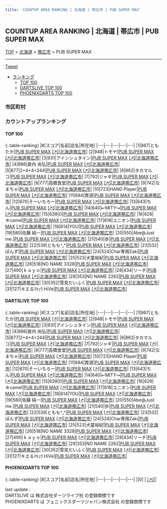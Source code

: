 ```yaml
---
title: 'COUNTUP AREA RANKING | 北海道 | 帯広市 | PUB SUPER MAX'
---
```

## COUNTUP AREA RANKING | 北海道 | 帯広市 | PUB SUPER MAX

[TOP](/darts/rank/) > [北海道](/darts/rank/北海道/) > [帯広市](/darts/rank/北海道/帯広市/) > PUB SUPER MAX

___

<a href="https://twitter.com/share?ref_src=twsrc%5Etfw" data-text="COUNTUP AREA RANKING | 北海道帯広市PUB SUPER MAX" class="twitter-share-button" data-hashtags="DARTSLIVE,PHOENIXDARTS,darts,ダーツ" data-show-count="false">Tweet</a>

* [ランキング](#カウントアップランキング)
    * [TOP 100](#top-100)
    * [DARTSLIVE TOP 100](#dartslive-top-100)
    * [PHOENIXDARTS TOP 100](#phoenixdarts-top-100)

### 市区町村

<ul>

</ul>

### カウントアップランキング

#### TOP 100



{:.table-ranking}
|#|スコア|名前|店名|所在地|
|---|---|---|---|---|
|1|967|<span class="rank-name-dl">ともたか</span>|<a href="/darts/rank/shops/8676def435bd6c270d9b047a20a7ba1e.html">PUB SUPER MAX</a> <a href="https://search.dartslive.com/jp/shop/8676def435bd6c270d9b047a20a7ba1e">[↗]</a>|<a href="/darts/rank/北海道/帯広市">北海道帯広市</a>|
|2|948|<span class="rank-name-dl">トモヤ</span>|<a href="/darts/rank/shops/8676def435bd6c270d9b047a20a7ba1e.html">PUB SUPER MAX</a> <a href="https://search.dartslive.com/jp/shop/8676def435bd6c270d9b047a20a7ba1e">[↗]</a>|<a href="/darts/rank/北海道/帯広市">北海道帯広市</a>|
|3|931|<span class="rank-name-dl">アインシュタイン</span>|<a href="/darts/rank/shops/8676def435bd6c270d9b047a20a7ba1e.html">PUB SUPER MAX</a> <a href="https://search.dartslive.com/jp/shop/8676def435bd6c270d9b047a20a7ba1e">[↗]</a>|<a href="/darts/rank/北海道/帯広市">北海道帯広市</a>|
|4|886|<span class="rank-name-dl">倉内 尚弘</span>|<a href="/darts/rank/shops/8676def435bd6c270d9b047a20a7ba1e.html">PUB SUPER MAX</a> <a href="https://search.dartslive.com/jp/shop/8676def435bd6c270d9b047a20a7ba1e">[↗]</a>|<a href="/darts/rank/北海道/帯広市">北海道帯広市</a>|
|5|877|<span class="rank-name-dl">2+4+4=244</span>|<a href="/darts/rank/shops/8676def435bd6c270d9b047a20a7ba1e.html">PUB SUPER MAX</a> <a href="https://search.dartslive.com/jp/shop/8676def435bd6c270d9b047a20a7ba1e">[↗]</a>|<a href="/darts/rank/北海道/帯広市">北海道帯広市</a>|
|6|862|<span class="rank-name-dl">タカマルコ</span>|<a href="/darts/rank/shops/8676def435bd6c270d9b047a20a7ba1e.html">PUB SUPER MAX</a> <a href="https://search.dartslive.com/jp/shop/8676def435bd6c270d9b047a20a7ba1e">[↗]</a>|<a href="/darts/rank/北海道/帯広市">北海道帯広市</a>|
|7|792|<span class="rank-name-dl">ジャギ</span>|<a href="/darts/rank/shops/8676def435bd6c270d9b047a20a7ba1e.html">PUB SUPER MAX</a> <a href="https://search.dartslive.com/jp/shop/8676def435bd6c270d9b047a20a7ba1e">[↗]</a>|<a href="/darts/rank/北海道/帯広市">北海道帯広市</a>|
|8|777|<span class="rank-name-dl">高橋食堂</span>|<a href="/darts/rank/shops/8676def435bd6c270d9b047a20a7ba1e.html">PUB SUPER MAX</a> <a href="https://search.dartslive.com/jp/shop/8676def435bd6c270d9b047a20a7ba1e">[↗]</a>|<a href="/darts/rank/北海道/帯広市">北海道帯広市</a>|
|9|742|<span class="rank-name-dl">なまちゃ</span>|<a href="/darts/rank/shops/8676def435bd6c270d9b047a20a7ba1e.html">PUB SUPER MAX</a> <a href="https://search.dartslive.com/jp/shop/8676def435bd6c270d9b047a20a7ba1e">[↗]</a>|<a href="/darts/rank/北海道/帯広市">北海道帯広市</a>|
|10|723|<span class="rank-name-dl">HAND Player</span>|<a href="/darts/rank/shops/8676def435bd6c270d9b047a20a7ba1e.html">PUB SUPER MAX</a> <a href="https://search.dartslive.com/jp/shop/8676def435bd6c270d9b047a20a7ba1e">[↗]</a>|<a href="/darts/rank/北海道/帯広市">北海道帯広市</a>|
|11|684|<span class="rank-name-dl">貫道</span>|<a href="/darts/rank/shops/8676def435bd6c270d9b047a20a7ba1e.html">PUB SUPER MAX</a> <a href="https://search.dartslive.com/jp/shop/8676def435bd6c270d9b047a20a7ba1e">[↗]</a>|<a href="/darts/rank/北海道/帯広市">北海道帯広市</a>|
|12|670|<span class="rank-name-dl">そーいちろー</span>|<a href="/darts/rank/shops/8676def435bd6c270d9b047a20a7ba1e.html">PUB SUPER MAX</a> <a href="https://search.dartslive.com/jp/shop/8676def435bd6c270d9b047a20a7ba1e">[↗]</a>|<a href="/darts/rank/北海道/帯広市">北海道帯広市</a>|
|13|643|<span class="rank-name-dl">ちん</span>|<a href="/darts/rank/shops/8676def435bd6c270d9b047a20a7ba1e.html">PUB SUPER MAX</a> <a href="https://search.dartslive.com/jp/shop/8676def435bd6c270d9b047a20a7ba1e">[↗]</a>|<a href="/darts/rank/北海道/帯広市">北海道帯広市</a>|
|14|640|<span class="rank-name-dl">↜MITY↝</span>|<a href="/darts/rank/shops/8676def435bd6c270d9b047a20a7ba1e.html">PUB SUPER MAX</a> <a href="https://search.dartslive.com/jp/shop/8676def435bd6c270d9b047a20a7ba1e">[↗]</a>|<a href="/darts/rank/北海道/帯広市">北海道帯広市</a>|
|15|639|<span class="rank-name-dl">()</span>|<a href="/darts/rank/shops/8676def435bd6c270d9b047a20a7ba1e.html">PUB SUPER MAX</a> <a href="https://search.dartslive.com/jp/shop/8676def435bd6c270d9b047a20a7ba1e">[↗]</a>|<a href="/darts/rank/北海道/帯広市">北海道帯広市</a>|
|16|626|<span class="rank-name-dl">☆camel</span>|<a href="/darts/rank/shops/8676def435bd6c270d9b047a20a7ba1e.html">PUB SUPER MAX</a> <a href="https://search.dartslive.com/jp/shop/8676def435bd6c270d9b047a20a7ba1e">[↗]</a>|<a href="/darts/rank/北海道/帯広市">北海道帯広市</a>|
|17|618|<span class="rank-name-dl">ユニオン</span>|<a href="/darts/rank/shops/8676def435bd6c270d9b047a20a7ba1e.html">PUB SUPER MAX</a> <a href="https://search.dartslive.com/jp/shop/8676def435bd6c270d9b047a20a7ba1e">[↗]</a>|<a href="/darts/rank/北海道/帯広市">北海道帯広市</a>|
|18|614|<span class="rank-name-dl">YOU</span>|<a href="/darts/rank/shops/8676def435bd6c270d9b047a20a7ba1e.html">PUB SUPER MAX</a> <a href="https://search.dartslive.com/jp/shop/8676def435bd6c270d9b047a20a7ba1e">[↗]</a>|<a href="/darts/rank/北海道/帯広市">北海道帯広市</a>|
|19|580|<span class="rank-name-dl">佐藤 純一</span>|<a href="/darts/rank/shops/8676def435bd6c270d9b047a20a7ba1e.html">PUB SUPER MAX</a> <a href="https://search.dartslive.com/jp/shop/8676def435bd6c270d9b047a20a7ba1e">[↗]</a>|<a href="/darts/rank/北海道/帯広市">北海道帯広市</a>|
|20|550|<span class="rank-name-dl">Abe@Just me.</span>|<a href="/darts/rank/shops/8676def435bd6c270d9b047a20a7ba1e.html">PUB SUPER MAX</a> <a href="https://search.dartslive.com/jp/shop/8676def435bd6c270d9b047a20a7ba1e">[↗]</a>|<a href="/darts/rank/北海道/帯広市">北海道帯広市</a>|
|21|540|<span class="rank-name-dl">歩</span>|<a href="/darts/rank/shops/8676def435bd6c270d9b047a20a7ba1e.html">PUB SUPER MAX</a> <a href="https://search.dartslive.com/jp/shop/8676def435bd6c270d9b047a20a7ba1e">[↗]</a>|<a href="/darts/rank/北海道/帯広市">北海道帯広市</a>|
|22|539|<span class="rank-name-dl">ともも^_^</span>|<a href="/darts/rank/shops/8676def435bd6c270d9b047a20a7ba1e.html">PUB SUPER MAX</a> <a href="https://search.dartslive.com/jp/shop/8676def435bd6c270d9b047a20a7ba1e">[↗]</a>|<a href="/darts/rank/北海道/帯広市">北海道帯広市</a>|
|23|532|<span class="rank-name-dl">ぽんず</span>|<a href="/darts/rank/shops/8676def435bd6c270d9b047a20a7ba1e.html">PUB SUPER MAX</a> <a href="https://search.dartslive.com/jp/shop/8676def435bd6c270d9b047a20a7ba1e">[↗]</a>|<a href="/darts/rank/北海道/帯広市">北海道帯広市</a>|
|24|524|<span class="rank-name-dl">Char専用Zaki</span>|<a href="/darts/rank/shops/8676def435bd6c270d9b047a20a7ba1e.html">PUB SUPER MAX</a> <a href="https://search.dartslive.com/jp/shop/8676def435bd6c270d9b047a20a7ba1e">[↗]</a>|<a href="/darts/rank/北海道/帯広市">北海道帯広市</a>|
|25|523|<span class="rank-name-dl">犬童裕紀</span>|<a href="/darts/rank/shops/8676def435bd6c270d9b047a20a7ba1e.html">PUB SUPER MAX</a> <a href="https://search.dartslive.com/jp/shop/8676def435bd6c270d9b047a20a7ba1e">[↗]</a>|<a href="/darts/rank/北海道/帯広市">北海道帯広市</a>|
|26|518|<span class="rank-name-dl">NO NAME 3328</span>|<a href="/darts/rank/shops/8676def435bd6c270d9b047a20a7ba1e.html">PUB SUPER MAX</a> <a href="https://search.dartslive.com/jp/shop/8676def435bd6c270d9b047a20a7ba1e">[↗]</a>|<a href="/darts/rank/北海道/帯広市">北海道帯広市</a>|
|27|490|<span class="rank-name-dl">ｋａｙｏ</span>|<a href="/darts/rank/shops/8676def435bd6c270d9b047a20a7ba1e.html">PUB SUPER MAX</a> <a href="https://search.dartslive.com/jp/shop/8676def435bd6c270d9b047a20a7ba1e">[↗]</a>|<a href="/darts/rank/北海道/帯広市">北海道帯広市</a>|
|28|434|<span class="rank-name-dl">リーチ</span>|<a href="/darts/rank/shops/8676def435bd6c270d9b047a20a7ba1e.html">PUB SUPER MAX</a> <a href="https://search.dartslive.com/jp/shop/8676def435bd6c270d9b047a20a7ba1e">[↗]</a>|<a href="/darts/rank/北海道/帯広市">北海道帯広市</a>|
|29|353|<span class="rank-name-dl">NO NAME 2262</span>|<a href="/darts/rank/shops/8676def435bd6c270d9b047a20a7ba1e.html">PUB SUPER MAX</a> <a href="https://search.dartslive.com/jp/shop/8676def435bd6c270d9b047a20a7ba1e">[↗]</a>|<a href="/darts/rank/北海道/帯広市">北海道帯広市</a>|
|30|352|<span class="rank-name-dl">雪見だいふく</span>|<a href="/darts/rank/shops/8676def435bd6c270d9b047a20a7ba1e.html">PUB SUPER MAX</a> <a href="https://search.dartslive.com/jp/shop/8676def435bd6c270d9b047a20a7ba1e">[↗]</a>|<a href="/darts/rank/北海道/帯広市">北海道帯広市</a>|
|31|127|<span class="rank-name-dl">キエるﾏｷｭｳ.HiVe</span>|<a href="/darts/rank/shops/8676def435bd6c270d9b047a20a7ba1e.html">PUB SUPER MAX</a> <a href="https://search.dartslive.com/jp/shop/8676def435bd6c270d9b047a20a7ba1e">[↗]</a>|<a href="/darts/rank/北海道/帯広市">北海道帯広市</a>|


#### DARTSLIVE TOP 100



{:.table-ranking}
|#|スコア|名前|店名|所在地|
|---|---|---|---|---|
|1|967|<span class="rank-name-dl">ともたか</span>|<a href="/darts/rank/shops/8676def435bd6c270d9b047a20a7ba1e.html">PUB SUPER MAX</a> <a href="https://search.dartslive.com/jp/shop/8676def435bd6c270d9b047a20a7ba1e">[↗]</a>|<a href="/darts/rank/北海道/帯広市">北海道帯広市</a>|
|2|948|<span class="rank-name-dl">トモヤ</span>|<a href="/darts/rank/shops/8676def435bd6c270d9b047a20a7ba1e.html">PUB SUPER MAX</a> <a href="https://search.dartslive.com/jp/shop/8676def435bd6c270d9b047a20a7ba1e">[↗]</a>|<a href="/darts/rank/北海道/帯広市">北海道帯広市</a>|
|3|931|<span class="rank-name-dl">アインシュタイン</span>|<a href="/darts/rank/shops/8676def435bd6c270d9b047a20a7ba1e.html">PUB SUPER MAX</a> <a href="https://search.dartslive.com/jp/shop/8676def435bd6c270d9b047a20a7ba1e">[↗]</a>|<a href="/darts/rank/北海道/帯広市">北海道帯広市</a>|
|4|886|<span class="rank-name-dl">倉内 尚弘</span>|<a href="/darts/rank/shops/8676def435bd6c270d9b047a20a7ba1e.html">PUB SUPER MAX</a> <a href="https://search.dartslive.com/jp/shop/8676def435bd6c270d9b047a20a7ba1e">[↗]</a>|<a href="/darts/rank/北海道/帯広市">北海道帯広市</a>|
|5|877|<span class="rank-name-dl">2+4+4=244</span>|<a href="/darts/rank/shops/8676def435bd6c270d9b047a20a7ba1e.html">PUB SUPER MAX</a> <a href="https://search.dartslive.com/jp/shop/8676def435bd6c270d9b047a20a7ba1e">[↗]</a>|<a href="/darts/rank/北海道/帯広市">北海道帯広市</a>|
|6|862|<span class="rank-name-dl">タカマルコ</span>|<a href="/darts/rank/shops/8676def435bd6c270d9b047a20a7ba1e.html">PUB SUPER MAX</a> <a href="https://search.dartslive.com/jp/shop/8676def435bd6c270d9b047a20a7ba1e">[↗]</a>|<a href="/darts/rank/北海道/帯広市">北海道帯広市</a>|
|7|792|<span class="rank-name-dl">ジャギ</span>|<a href="/darts/rank/shops/8676def435bd6c270d9b047a20a7ba1e.html">PUB SUPER MAX</a> <a href="https://search.dartslive.com/jp/shop/8676def435bd6c270d9b047a20a7ba1e">[↗]</a>|<a href="/darts/rank/北海道/帯広市">北海道帯広市</a>|
|8|777|<span class="rank-name-dl">高橋食堂</span>|<a href="/darts/rank/shops/8676def435bd6c270d9b047a20a7ba1e.html">PUB SUPER MAX</a> <a href="https://search.dartslive.com/jp/shop/8676def435bd6c270d9b047a20a7ba1e">[↗]</a>|<a href="/darts/rank/北海道/帯広市">北海道帯広市</a>|
|9|742|<span class="rank-name-dl">なまちゃ</span>|<a href="/darts/rank/shops/8676def435bd6c270d9b047a20a7ba1e.html">PUB SUPER MAX</a> <a href="https://search.dartslive.com/jp/shop/8676def435bd6c270d9b047a20a7ba1e">[↗]</a>|<a href="/darts/rank/北海道/帯広市">北海道帯広市</a>|
|10|723|<span class="rank-name-dl">HAND Player</span>|<a href="/darts/rank/shops/8676def435bd6c270d9b047a20a7ba1e.html">PUB SUPER MAX</a> <a href="https://search.dartslive.com/jp/shop/8676def435bd6c270d9b047a20a7ba1e">[↗]</a>|<a href="/darts/rank/北海道/帯広市">北海道帯広市</a>|
|11|684|<span class="rank-name-dl">貫道</span>|<a href="/darts/rank/shops/8676def435bd6c270d9b047a20a7ba1e.html">PUB SUPER MAX</a> <a href="https://search.dartslive.com/jp/shop/8676def435bd6c270d9b047a20a7ba1e">[↗]</a>|<a href="/darts/rank/北海道/帯広市">北海道帯広市</a>|
|12|670|<span class="rank-name-dl">そーいちろー</span>|<a href="/darts/rank/shops/8676def435bd6c270d9b047a20a7ba1e.html">PUB SUPER MAX</a> <a href="https://search.dartslive.com/jp/shop/8676def435bd6c270d9b047a20a7ba1e">[↗]</a>|<a href="/darts/rank/北海道/帯広市">北海道帯広市</a>|
|13|643|<span class="rank-name-dl">ちん</span>|<a href="/darts/rank/shops/8676def435bd6c270d9b047a20a7ba1e.html">PUB SUPER MAX</a> <a href="https://search.dartslive.com/jp/shop/8676def435bd6c270d9b047a20a7ba1e">[↗]</a>|<a href="/darts/rank/北海道/帯広市">北海道帯広市</a>|
|14|640|<span class="rank-name-dl">↜MITY↝</span>|<a href="/darts/rank/shops/8676def435bd6c270d9b047a20a7ba1e.html">PUB SUPER MAX</a> <a href="https://search.dartslive.com/jp/shop/8676def435bd6c270d9b047a20a7ba1e">[↗]</a>|<a href="/darts/rank/北海道/帯広市">北海道帯広市</a>|
|15|639|<span class="rank-name-dl">()</span>|<a href="/darts/rank/shops/8676def435bd6c270d9b047a20a7ba1e.html">PUB SUPER MAX</a> <a href="https://search.dartslive.com/jp/shop/8676def435bd6c270d9b047a20a7ba1e">[↗]</a>|<a href="/darts/rank/北海道/帯広市">北海道帯広市</a>|
|16|626|<span class="rank-name-dl">☆camel</span>|<a href="/darts/rank/shops/8676def435bd6c270d9b047a20a7ba1e.html">PUB SUPER MAX</a> <a href="https://search.dartslive.com/jp/shop/8676def435bd6c270d9b047a20a7ba1e">[↗]</a>|<a href="/darts/rank/北海道/帯広市">北海道帯広市</a>|
|17|618|<span class="rank-name-dl">ユニオン</span>|<a href="/darts/rank/shops/8676def435bd6c270d9b047a20a7ba1e.html">PUB SUPER MAX</a> <a href="https://search.dartslive.com/jp/shop/8676def435bd6c270d9b047a20a7ba1e">[↗]</a>|<a href="/darts/rank/北海道/帯広市">北海道帯広市</a>|
|18|614|<span class="rank-name-dl">YOU</span>|<a href="/darts/rank/shops/8676def435bd6c270d9b047a20a7ba1e.html">PUB SUPER MAX</a> <a href="https://search.dartslive.com/jp/shop/8676def435bd6c270d9b047a20a7ba1e">[↗]</a>|<a href="/darts/rank/北海道/帯広市">北海道帯広市</a>|
|19|580|<span class="rank-name-dl">佐藤 純一</span>|<a href="/darts/rank/shops/8676def435bd6c270d9b047a20a7ba1e.html">PUB SUPER MAX</a> <a href="https://search.dartslive.com/jp/shop/8676def435bd6c270d9b047a20a7ba1e">[↗]</a>|<a href="/darts/rank/北海道/帯広市">北海道帯広市</a>|
|20|550|<span class="rank-name-dl">Abe@Just me.</span>|<a href="/darts/rank/shops/8676def435bd6c270d9b047a20a7ba1e.html">PUB SUPER MAX</a> <a href="https://search.dartslive.com/jp/shop/8676def435bd6c270d9b047a20a7ba1e">[↗]</a>|<a href="/darts/rank/北海道/帯広市">北海道帯広市</a>|
|21|540|<span class="rank-name-dl">歩</span>|<a href="/darts/rank/shops/8676def435bd6c270d9b047a20a7ba1e.html">PUB SUPER MAX</a> <a href="https://search.dartslive.com/jp/shop/8676def435bd6c270d9b047a20a7ba1e">[↗]</a>|<a href="/darts/rank/北海道/帯広市">北海道帯広市</a>|
|22|539|<span class="rank-name-dl">ともも^_^</span>|<a href="/darts/rank/shops/8676def435bd6c270d9b047a20a7ba1e.html">PUB SUPER MAX</a> <a href="https://search.dartslive.com/jp/shop/8676def435bd6c270d9b047a20a7ba1e">[↗]</a>|<a href="/darts/rank/北海道/帯広市">北海道帯広市</a>|
|23|532|<span class="rank-name-dl">ぽんず</span>|<a href="/darts/rank/shops/8676def435bd6c270d9b047a20a7ba1e.html">PUB SUPER MAX</a> <a href="https://search.dartslive.com/jp/shop/8676def435bd6c270d9b047a20a7ba1e">[↗]</a>|<a href="/darts/rank/北海道/帯広市">北海道帯広市</a>|
|24|524|<span class="rank-name-dl">Char専用Zaki</span>|<a href="/darts/rank/shops/8676def435bd6c270d9b047a20a7ba1e.html">PUB SUPER MAX</a> <a href="https://search.dartslive.com/jp/shop/8676def435bd6c270d9b047a20a7ba1e">[↗]</a>|<a href="/darts/rank/北海道/帯広市">北海道帯広市</a>|
|25|523|<span class="rank-name-dl">犬童裕紀</span>|<a href="/darts/rank/shops/8676def435bd6c270d9b047a20a7ba1e.html">PUB SUPER MAX</a> <a href="https://search.dartslive.com/jp/shop/8676def435bd6c270d9b047a20a7ba1e">[↗]</a>|<a href="/darts/rank/北海道/帯広市">北海道帯広市</a>|
|26|518|<span class="rank-name-dl">NO NAME 3328</span>|<a href="/darts/rank/shops/8676def435bd6c270d9b047a20a7ba1e.html">PUB SUPER MAX</a> <a href="https://search.dartslive.com/jp/shop/8676def435bd6c270d9b047a20a7ba1e">[↗]</a>|<a href="/darts/rank/北海道/帯広市">北海道帯広市</a>|
|27|490|<span class="rank-name-dl">ｋａｙｏ</span>|<a href="/darts/rank/shops/8676def435bd6c270d9b047a20a7ba1e.html">PUB SUPER MAX</a> <a href="https://search.dartslive.com/jp/shop/8676def435bd6c270d9b047a20a7ba1e">[↗]</a>|<a href="/darts/rank/北海道/帯広市">北海道帯広市</a>|
|28|434|<span class="rank-name-dl">リーチ</span>|<a href="/darts/rank/shops/8676def435bd6c270d9b047a20a7ba1e.html">PUB SUPER MAX</a> <a href="https://search.dartslive.com/jp/shop/8676def435bd6c270d9b047a20a7ba1e">[↗]</a>|<a href="/darts/rank/北海道/帯広市">北海道帯広市</a>|
|29|353|<span class="rank-name-dl">NO NAME 2262</span>|<a href="/darts/rank/shops/8676def435bd6c270d9b047a20a7ba1e.html">PUB SUPER MAX</a> <a href="https://search.dartslive.com/jp/shop/8676def435bd6c270d9b047a20a7ba1e">[↗]</a>|<a href="/darts/rank/北海道/帯広市">北海道帯広市</a>|
|30|352|<span class="rank-name-dl">雪見だいふく</span>|<a href="/darts/rank/shops/8676def435bd6c270d9b047a20a7ba1e.html">PUB SUPER MAX</a> <a href="https://search.dartslive.com/jp/shop/8676def435bd6c270d9b047a20a7ba1e">[↗]</a>|<a href="/darts/rank/北海道/帯広市">北海道帯広市</a>|
|31|127|<span class="rank-name-dl">キエるﾏｷｭｳ.HiVe</span>|<a href="/darts/rank/shops/8676def435bd6c270d9b047a20a7ba1e.html">PUB SUPER MAX</a> <a href="https://search.dartslive.com/jp/shop/8676def435bd6c270d9b047a20a7ba1e">[↗]</a>|<a href="/darts/rank/北海道/帯広市">北海道帯広市</a>|


#### PHOENIXDARTS TOP 100



{:.table-ranking}
|#|スコア|名前|店名|所在地|
|---|---|---|---|---|
||0|<span class="rank-name-dl"> </span>|<a href="/darts/rank/shops/.html"></a> <a href="">[↗]</a>|<a href="/darts/rank//"></a>|


<div class="footer border-top border-gray-light mt-5 pt-3 text-right text-gray">
    last update : <span style="font-weight: italic" id="foot_last_modified"></span><br />
    DARTSLIVE は 株式会社ダーツライブ社 の登録商標です<br />
    PHOENIXDARTS は フェニックスダーツジャパン株式会社 の登録商標です<br />
</div>

<script src="https://cdnjs.cloudflare.com/ajax/libs/jquery.tablesorter/2.31.3/js/jquery.tablesorter.min.js" integrity="sha512-qzgd5cYSZcosqpzpn7zF2ZId8f/8CHmFKZ8j7mU4OUXTNRd5g+ZHBPsgKEwoqxCtdQvExE5LprwwPAgoicguNg==" crossorigin="anonymous" referrerpolicy="no-referrer"></script>
<link rel="stylesheet" href="https://cdnjs.cloudflare.com/ajax/libs/jquery.tablesorter/2.31.3/css/theme.default.min.css" integrity="sha512-wghhOJkjQX0Lh3NSWvNKeZ0ZpNn+SPVXX1Qyc9OCaogADktxrBiBdKGDoqVUOyhStvMBmJQ8ZdMHiR3wuEq8+w==" crossorigin="anonymous" referrerpolicy="no-referrer" />
<script>
$(function() {
    $(".table-ranking").tablesorter({sortList:[[0, 0]]});
    $("#foot_last_modified").text(formatDate(new Date(document.lastModified), 'yyyy-MM-dd HH:mm:ss'));
});
</script>

<script async src="https://platform.twitter.com/widgets.js" charset="utf-8"></script>